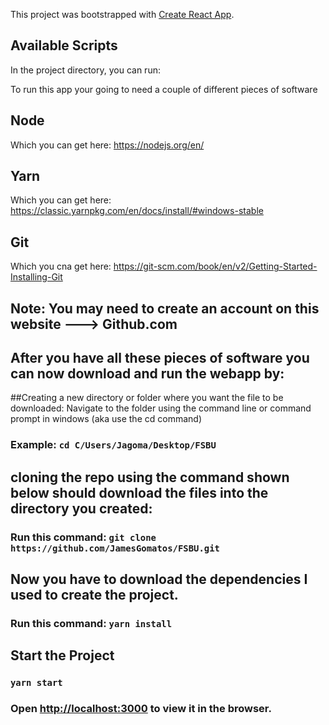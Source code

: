 This project was bootstrapped with [Create React App](https://github.com/facebook/create-react-app).

## Available Scripts

In the project directory, you can run:

To run this app your going to need a couple of different pieces of software
## Node 
Which you can get here: https://nodejs.org/en/

## Yarn 
Which you can get here: https://classic.yarnpkg.com/en/docs/install/#windows-stable

## Git
Which you cna get here: https://git-scm.com/book/en/v2/Getting-Started-Installing-Git

## Note: You may need to create an account on this website ---> Github.com

## After you have all these pieces of software you can now download and run the webapp by:

##Creating a new directory or folder where you want the file to be downloaded:
Navigate to the folder using the command line or command prompt in windows (aka use the cd command)
### Example: `cd C/Users/Jagoma/Desktop/FSBU`

## cloning the repo using the command shown below should download the files into the directory you created:
### Run this command: `git clone https://github.com/JamesGomatos/FSBU.git`

## Now you have to download the dependencies I used to create the project.
### Run this command: `yarn install`

## Start the Project
### `yarn start`
### Open [http://localhost:3000](http://localhost:3000) to view it in the browser.

